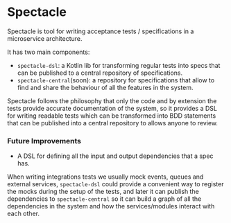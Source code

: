 # Spectacle

Spectacle is tool for writing acceptance tests / specifications in a microservice architecture.

It has two main components:

* `spectacle-dsl`: a Kotlin lib for transforming regular tests into specs that can be published to a
  central repository of specifications.
* `spectacle-central`(soon): a repository for specifications that allow to find and share the
  behaviour of all the features in the system.

Spectacle follows the philosophy that only the code and by extension the tests provide accurate
documentation of the system, so it provides a DSL for writing readable tests which can be
transformed into BDD statements that can be published into a central repository to allows anyone to
review.

### Future Improvements

* A DSL for defining all the input and output dependencies that a spec has. 
 
When writing integrations tests we usually mock events, queues and external services, `spectacle-dsl` could
provide a convenient way to register the mocks during the setup of the tests, and later it can
publish the dependencies to `spectacle-central` so it can build a graph of all the dependencies in
the system and how the services/modules interact with each other.
